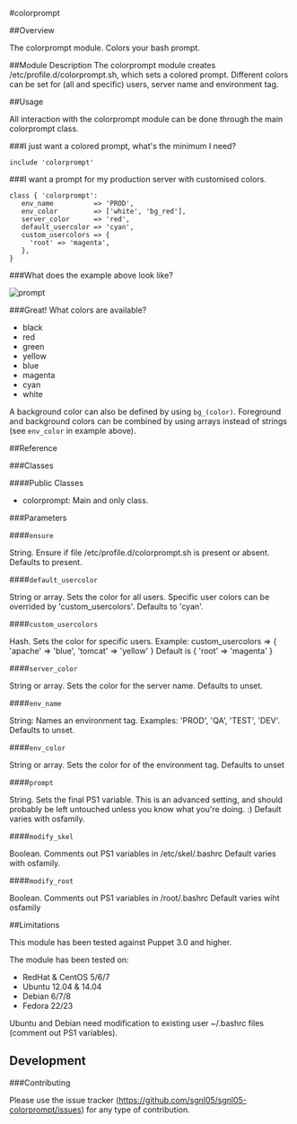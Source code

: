 #colorprompt

##Overview

The colorprompt module. Colors your bash prompt.

##Module Description
The colorprompt module creates /etc/profile.d/colorprompt.sh, which sets a colored prompt. Different colors can be set for (all and specific) users, server name and environment tag.

##Usage

All interaction with the colorprompt module can be done through the main colorprompt class.

###I just want a colored prompt, what's the minimum I need?

```puppet
include 'colorprompt'
```

###I want a prompt for my production server with customised colors.

```puppet
class { 'colorprompt':
   env_name          => 'PROD',
   env_color         => ['white', 'bg_red'],
   server_color      => 'red',
   default_usercolor => 'cyan',
   custom_usercolors => {
     'root' => 'magenta',
   },
}
```

###What does the example above look like?

![prompt](https://raw.githubusercontent.com/sgnl05/sgnl05-colorprompt/master/example.png)

###Great! What colors are available?

* black
* red
* green
* yellow
* blue
* magenta
* cyan
* white

A background color can also be defined by using `bg_(color)`. Foreground and background colors can be combined by using arrays instead of strings (see `env_color` in example above).

##Reference

###Classes

####Public Classes

* colorprompt: Main and only class.

###Parameters

####`ensure`

String. Ensure if file /etc/profile.d/colorprompt.sh is present or absent.
Defaults to present.

####`default_usercolor`

String or array. Sets the color for all users. Specific user colors can be overrided by 'custom_usercolors'.
Defaults to 'cyan'.

####`custom_usercolors`

Hash. Sets the color for specific users. Example: custom_usercolors => { 'apache' => 'blue', 'tomcat' => 'yellow' }
Default is { 'root' => 'magenta' }

####`server_color`

String or array. Sets the color for the server name. 
Defaults to unset.

####`env_name`

String: Names an environment tag. Examples: 'PROD', 'QA', 'TEST', 'DEV'.
Defaults to unset.

####`env_color`

String or array. Sets the color for of the environment tag.
Defaults to unset

####`prompt`

String. Sets the final PS1 variable. This is an advanced setting, and should probably be left untouched unless you know what you're doing. :)
Default varies with osfamily.

####`modify_skel`

Boolean. Comments out PS1 variables in /etc/skel/.bashrc
Default varies with osfamily.

####`modify_root`

Boolean. Comments out PS1 variables in /root/.bashrc
Default varies wiht osfamily

##Limitations

This module has been tested against Puppet 3.0 and higher.

The module has been tested on:
* RedHat & CentOS 5/6/7
* Ubuntu 12.04 & 14.04
* Debian 6/7/8
* Fedora 22/23

Ubuntu and Debian need modification to existing user ~/.bashrc files (comment out PS1 variables).

## Development

###Contributing

Please use the issue tracker (https://github.com/sgnl05/sgnl05-colorprompt/issues) for any type of contribution. 
